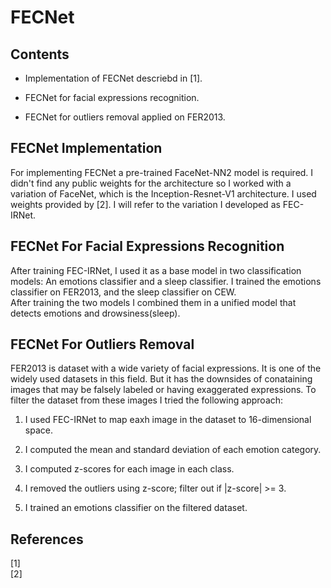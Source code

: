 # FECNet

## Contents

* Implementation of FECNet descriebd in [1].

* FECNet for facial expressions recognition.

* FECNet for outliers removal applied on FER2013.

## FECNet Implementation

For implementing FECNet a pre-trained FaceNet-NN2 model is required. I didn't find any public weights for the architecture so I worked with a variation of FaceNet, which is the Inception-Resnet-V1 architecture. I used weights provided by [2]. I will refer to the variation I developed as FEC-IRNet.

## FECNet For Facial Expressions Recognition

After training FEC-IRNet, I used it as a base model in two classification models: An emotions classifier and a sleep classifier. I trained the emotions classifier on FER2013, and the sleep classifier on CEW.  
After training the two models I combined them in a unified model that detects emotions and drowsiness(sleep).

## FECNet For Outliers Removal

FER2013 is dataset with a wide variety of facial expressions. It is one of the widely used datasets in this field. But it has the downsides of conataining images that may be falsely labeled or having exaggerated expressions. To filter the dataset from these images I tried the following approach:  

1. I used FEC-IRNet to map eaxh image in the dataset to 16-dimensional space.

2. I computed the mean and standard deviation of each emotion category.

3. I computed z-scores for each image in each class.

4. I removed the outliers using z-score; filter out if |z-score| >= 3.

5. I trained an emotions classifier on the filtered dataset.

## References

[1]  
[2]
